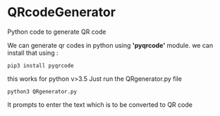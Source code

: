 # QRcodeGenerator
Python code to generate QR code

We can generate qr codes in python using **'pyqrcode'** module.
we can install that using :
```
pip3 install pyqrcode
```
this works for python v>3.5
Just run the QRgenerator.py file
```
python3 QRgenerator.py
```
It prompts to enter the text which is to be converted to QR code
